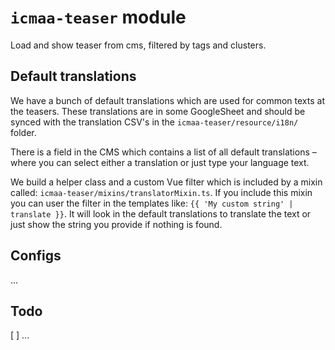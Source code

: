 # `icmaa-teaser` module

Load and show teaser from cms, filtered by tags and clusters.

## Default translations

We have a bunch of default translations which are used for common texts at the teasers.
These translations are in some GoogleSheet and should be synced with the translation CSV's in the `icmaa-teaser/resource/i18n/` folder.

There is a field in the CMS which contains a list of all default translations – where you can select either a translation or just type your language text.

We build a helper class and a custom Vue filter which is included by a mixin called: `icmaa-teaser/mixins/translatorMixin.ts`.
If you include this mixin you can user the filter in the templates like: `{{ 'My custom string' | translate }}`.
It will look in the default translations to translate the text or just show the string you provide if nothing is found.

## Configs

...

## Todo

[ ] ...
